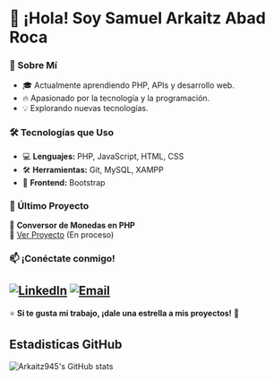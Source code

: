 # 👋 ¡Hola! Soy Samuel Arkaitz Abad Roca

### 🚀 Sobre Mí
- 🎓 Actualmente aprendiendo PHP, APIs y desarrollo web.  
- 🔥 Apasionado por la tecnología y la programación.  
- 💡 Explorando nuevas tecnologías.  

### 🛠️ Tecnologías que Uso  
- 💻 **Lenguajes:** PHP, JavaScript, HTML, CSS  
- 🛠️ **Herramientas:** Git, MySQL, XAMPP  
- 🎨 **Frontend:** Bootstrap

### 📌 Último Proyecto  
🎯 **Conversor de Monedas en PHP**  
🔗 [Ver Proyecto](https://github.com/Arkaitz945/Conversor-de-Monedas-en-PHP) (En proceso) 

### 📫 ¡Conéctate conmigo!  
 
[![LinkedIn](https://img.shields.io/badge/LinkedIn-%230077B5?style=for-the-badge&logo=linkedin&logoColor=white)](https://www.linkedin.com/in/samuel-arkaitz-abad-roca-197839352/)
[![Email](https://img.shields.io/badge/Email-D14836?style=for-the-badge&logo=gmail&logoColor=white)](mailto:samuelarkaitzabadroca0@gmail.com)
---

⭐ **Si te gusta mi trabajo, ¡dale una estrella a mis proyectos!** 🚀  

## Estadisticas GitHub
![Arkaitz945's GitHub stats](https://github-readme-stats.vercel.app/api?username=Arkaitz945&show_icons=true&theme=radical)
